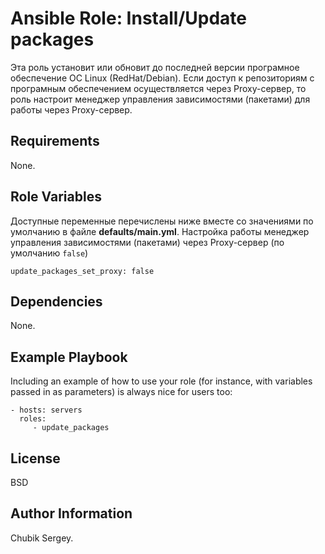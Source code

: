 Ansible Role: Install/Update packages
=========

Эта роль установит или обновит до последней версии програмное обеспечение ОС Linux (RedHat/Debian). Если доступ к репозиториям с програмным обеспечением осуществляется через Proxy-сервер, то роль настроит менеджер управления зависимостями (пакетами) для работы через Proxy-сервер.

Requirements
------------

None.

Role Variables
--------------

Доступные переменные перечислены ниже вместе со значениями по умолчанию в файле **defaults/main.yml**.
Настройка работы менеджер управления зависимостями (пакетами) через Proxy-сервер (по умолчанию `false`)
```
update_packages_set_proxy: false
```

Dependencies
------------

None.

Example Playbook
----------------

Including an example of how to use your role (for instance, with variables passed in as parameters) is always nice for users too:

    - hosts: servers
      roles:
         - update_packages

License
-------

BSD

Author Information
------------------

Chubik Sergey.
